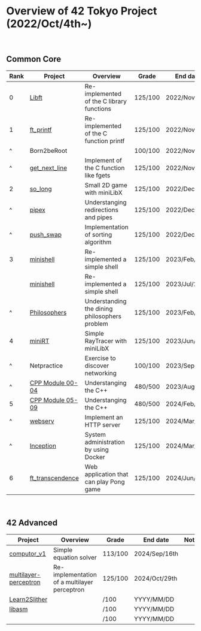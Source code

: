 # Overview of 42 Tokyo Project (2022/Oct/4th~)

<br>

## Common Core
| Rank | Project                | Overview                                      | Grade   | End date      | Note                     | 
| ---- | ---------------------- | --------------------------------------------- | ------- | ------------- | ------------------------ | 
| 0    | [Libft][1]             | Re-implemented of the C library functions     | 125/100 | 2022/Nov/14th | [42_libs][2](update ver) | 
| 1    | [ft_printf][3]         | Re-implemented of the C function printf       | 125/100 | 2022/Nov/17th |                          | 
| ^    | Born2beRoot            |                                               | 100/100 | 2022/Nov/18th |                          |
| ^    | [get_next_line][4]     | Implement of the C function like fgets        | 125/100 | 2022/Nov/23th |                          | 
| 2    | [so_long][5]           | Small 2D game with miniLibX                   | 125/100 | 2022/Dec/2nd  |                          | 
| ^    | [pipex][6]             | Understanging redirections and pipes          | 125/100 | 2022/Dec/16th |                          | 
| ^    | [push_swap][7]         | Implementation of sorting algorithm           | 125/100 | 2022/Dec/30th |                          | 
| 3    | [minishell][8]         | Re-implemented a simple shell                 | 125/100 | 2023/Feb/12th | with [weijuan82113][101] | 
|      | [minishell][13]        | Re-implemented a simple shell                 | 125/100 | 2023/Jul/26th | with [habvi][103]        | 
| ^    | [Philosophers][9]      | Understanding the dining philosophers problem | 125/100 | 2023/Feb/27th |                          | 
| 4    | [miniRT][10]           | Simple RayTracer with miniLibX      　　         | 125/100 | 2023/Jun/18th | with [molhot][102]       |
| ^    | Netpractice            | Exercise to discover networking               | 100/100 | 2023/Sep/6th  |                          | 
| ^    | [CPP Module 00-04][11] | Understanging the C++                         | 480/500 | 2023/Aug/1st  |                          | 
| 5    | [CPP Module 05-09][12] | Understanging the C++                         | 480/500 | 2024/Feb/5th  |                          | 
| ^    | [webserv][14]          | Implement an HTTP server                      | 125/100 | 2024/Mar/12th |                          | 
| ^    | [Inception][15]        | System administration by using Docker         | 125/100 | 2024/Mar/24th |                          | 
| 6    | [ft_transcendence][16] | Web application that can play Pong game       | 125/100 | 2024/Jun/24th | with [uminomae][104]     | 

[1]:https://github.com/ak0327/42_libft
[2]:https://github.com/ak0327/42_libs
[3]:https://github.com/ak0327/42_ft_printf
[4]:https://github.com/ak0327/42_get_next_line
[5]:https://github.com/ak0327/42_so_long
[6]:https://github.com/ak0327/42_pipex
[7]:https://github.com/ak0327/42_push_swap
[8]:https://github.com/minishellakirawchen/minishell_rev1
[9]:https://github.com/ak0327/42_philosophers
[10]:https://github.com/42minirt/miniRT
[11]:https://github.com/ak0327/42_CPP_Module_00-04
[12]:https://github.com/ak0327/42_CPP_Module_05-09
[13]:https://github.com/habvi/42_minishell
[14]:https://github.com/ak0327/42_webserv
[15]:https://github.com/ak0327/42_Inception
[16]:https://github.com/42trans/ft_transcendence

[101]:https://github.com/weijuan82113
[102]:https://github.com/molhot
[103]:https://github.com/habvi
[104]:https://github.com/uminomae

<br>

## 42 Advanced
| Project                     | Overview                                     | Grade   | End date      | Note                     | 
| --------------------------- | -------------------------------------------- | ------- | ------------- | ------------------------ | 
| [computor_v1][21]           | Simple equation solver                       | 113/100 | 2024/Sep/16th |                          | 
| [multilayer-perceptron][22] | Re-implementation of a multilayer perceptron | 125/100 | 2024/Oct/29th |                          | 
| [Learn2Slither][23]         |                                              |    /100 | YYYY/MM/DD    |                          | 
| [libasm][24]                |                                              |    /100 | YYYY/MM/DD    |                          | 
|                             |                                              |    /100 | YYYY/MM/DD    |                          | 

[21]:https://github.com/ak0327/42_computor_v1
[22]:https://github.com/ak0327/42_multilayer-perceptron
[23]:https://github.com/ak0327/42_Learn2Slither
[24]:https://github.com/ak0327/42_libasm
